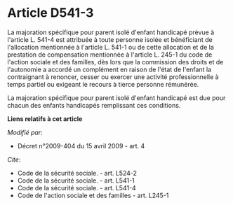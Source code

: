 # Article D541-3

La majoration spécifique pour parent isolé d'enfant handicapé prévue à l'article L. 541-4 est attribuée à toute personne
isolée et bénéficiant de l'allocation mentionnée à l'article L. 541-1 ou de cette allocation et de la prestation de
compensation mentionnée à l'article L. 245-1 du code de l'action sociale et des familles, dès lors que la commission des
droits et de l'autonomie a accordé un complément en raison de l'état de l'enfant la contraignant à renoncer, cesser ou
exercer une activité professionnelle à temps partiel ou exigeant le recours à tierce personne rémunérée. 

La majoration spécifique pour parent isolé d'enfant handicapé est due pour chacun des enfants handicapés remplissant ces
conditions.

**Liens relatifs à cet article**

_Modifié par_:

  - Décret n°2009-404 du 15 avril 2009 - art. 4

_Cite_:

  - Code de la sécurité sociale. - art. L524-2
  - Code de la sécurité sociale. - art. L541-1
  - Code de la sécurité sociale. - art. L541-4
  - Code de l'action sociale et des familles - art. L245-1
